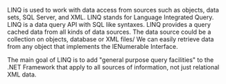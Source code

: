 ﻿LINQ is used to work with data access from sources such as objects,
data sets, SQL Server, and XML. LINQ stands for Language Integrated Query.
LINQ is a data query API with SQL like syntaxes.
LINQ provides a query cached data from all kinds of data sources.
The data source could be a collection on objects, database or XML files/
We can easily retrieve data from any object that implements the IENumerable<T> Interface.

The main goal of LINQ is to add "general purpose query facilities" to
the .NET Framework that apply to all sources of information, not just
relational XML data.    
